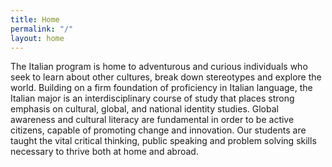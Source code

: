 ```yaml
---
title: Home
permalink: "/"
layout: home
---
```


The Italian program is home to adventurous and  curious individuals who seek to learn about other  cultures, break down stereotypes and explore the world. Building on a firm foundation of proficiency  in Italian language, the Italian major is an
 interdisciplinary course of study that places strong emphasis on cultural, global, and national identity studies. Global awareness and cultural literacy are fundamental in order to be active citizens, capable of promoting change and innovation. Our students are taught the vital critical thinking, public speaking and problem solving skills necessary to thrive both at home and abroad.
